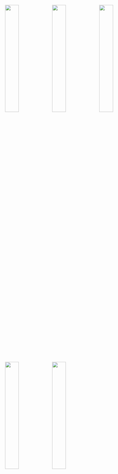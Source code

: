 <img width="30%" src="https://user-images.githubusercontent.com/31420144/104092639-cc98f080-52b7-11eb-8c10-2b9eaf056b0c.png"></img>
<img width="30%" src="https://user-images.githubusercontent.com/31420144/104092630-bd19a780-52b7-11eb-96c3-a555671ca38f.png"></img>
<img width="30%" src="https://user-images.githubusercontent.com/31420144/104092636-c60a7900-52b7-11eb-9e74-71a6835f3b2c.png"></img>
<img width="30%" src="https://user-images.githubusercontent.com/31420144/104092634-c3a81f00-52b7-11eb-9c92-728f4a0d84f0.png"></img>
<img width="30%" src="https://user-images.githubusercontent.com/31420144/104092638-c86cd300-52b7-11eb-8abd-f37558a1e999.png"></img>

